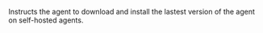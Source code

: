 Instructs the agent to download and install the lastest version of the agent on self-hosted agents. 